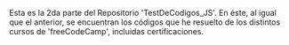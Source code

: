 Esta es la 2da parte del Repositorio 'TestDeCodigos_JS'. En éste, al igual que el anterior, se encuentran los códigos que he resuelto de los distintos cursos de 'freeCodeCamp', incluidas certificaciones.
